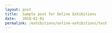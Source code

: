 ```yaml
---
layout: post
title:  Sample post for Online Exhibitions
date:   2018-01-01
permalink: /exhibitions/online-exhibitions/test
---
```

